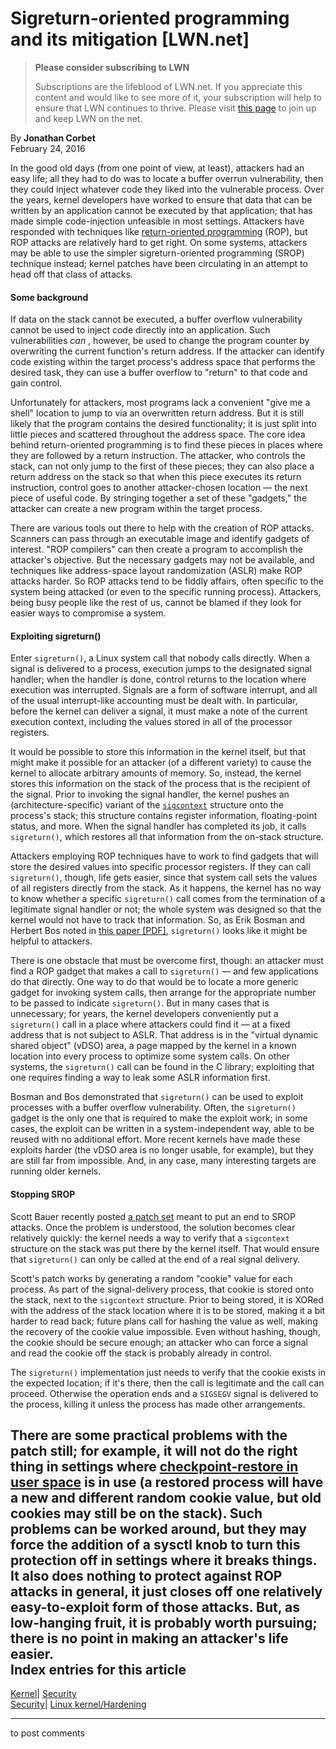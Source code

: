 # Sigreturn-oriented programming and its mitigation [LWN.net]

> **Please consider subscribing to LWN**
> 
> Subscriptions are the lifeblood of LWN.net. If you appreciate this content and would like to see more of it, your subscription will help to ensure that LWN continues to thrive. Please visit [this page](/Promo/nst-nag1/subscribe) to join up and keep LWN on the net. 

By **Jonathan Corbet**  
February 24, 2016 

In the good old days (from one point of view, at least), attackers had an easy life; all they had to do was to locate a buffer overrun vulnerability, then they could inject whatever code they liked into the vulnerable process. Over the years, kernel developers have worked to ensure that data that can be written by an application cannot be executed by that application; that has made simple code-injection unfeasible in most settings. Attackers have responded with techniques like [return-oriented programming](https://en.wikipedia.org/wiki/Return-oriented_programming) (ROP), but ROP attacks are relatively hard to get right. On some systems, attackers may be able to use the simpler sigreturn-oriented programming (SROP) technique instead; kernel patches have been circulating in an attempt to head off that class of attacks. 

#### Some background

If data on the stack cannot be executed, a buffer overflow vulnerability cannot be used to inject code directly into an application. Such vulnerabilities _can_ , however, be used to change the program counter by overwriting the current function's return address. If the attacker can identify code existing within the target process's address space that performs the desired task, they can use a buffer overflow to "return" to that code and gain control. 

Unfortunately for attackers, most programs lack a convenient "give me a shell" location to jump to via an overwritten return address. But it is still likely that the program contains the desired functionality; it is just split into little pieces and scattered throughout the address space. The core idea behind return-oriented programming is to find these pieces in places where they are followed by a return instruction. The attacker, who controls the stack, can not only jump to the first of these pieces; they can also place a return address on the stack so that when this piece executes its return instruction, control goes to another attacker-chosen location — the next piece of useful code. By stringing together a set of these "gadgets," the attacker can create a new program within the target process. 

There are various tools out there to help with the creation of ROP attacks. Scanners can pass through an executable image and identify gadgets of interest. "ROP compilers" can then create a program to accomplish the attacker's objective. But the necessary gadgets may not be available, and techniques like address-space layout randomization (ASLR) make ROP attacks harder. So ROP attacks tend to be fiddly affairs, often specific to the system being attacked (or even to the specific running process). Attackers, being busy people like the rest of us, cannot be blamed if they look for easier ways to compromise a system. 

#### Exploiting sigreturn()

Enter `sigreturn()`, a Linux system call that nobody calls directly. When a signal is delivered to a process, execution jumps to the designated signal handler; when the handler is done, control returns to the location where execution was interrupted. Signals are a form of software interrupt, and all of the usual interrupt-like accounting must be dealt with. In particular, before the kernel can deliver a signal, it must make a note of the current execution context, including the values stored in all of the processor registers. 

It would be possible to store this information in the kernel itself, but that might make it possible for an attacker (of a different variety) to cause the kernel to allocate arbitrary amounts of memory. So, instead, the kernel stores this information on the stack of the process that is the recipient of the signal. Prior to invoking the signal handler, the kernel pushes an (architecture-specific) variant of the [`sigcontext`](http://lxr.free-electrons.com/source/arch/x86/include/uapi/asm/sigcontext.h#L237) structure onto the process's stack; this structure contains register information, floating-point status, and more. When the signal handler has completed its job, it calls `sigreturn()`, which restores all that information from the on-stack structure. 

Attackers employing ROP techniques have to work to find gadgets that will store the desired values into specific processor registers. If they can call `sigreturn()`, though, life gets easier, since that system call sets the values of all registers directly from the stack. As it happens, the kernel has no way to know whether a specific `sigreturn()` call comes from the termination of a legitimate signal handler or not; the whole system was designed so that the kernel would not have to track that information. So, as Erik Bosman and Herbert Bos noted in [this paper [PDF]](http://www.cs.vu.nl/~herbertb/papers/srop_sp14.pdf), `sigreturn()` looks like it might be helpful to attackers. 

There is one obstacle that must be overcome first, though: an attacker must find a ROP gadget that makes a call to `sigreturn()` — and few applications do that directly. One way to do that would be to locate a more generic gadget for invoking system calls, then arrange for the appropriate number to be passed to indicate `sigreturn()`. But in many cases that is unnecessary; for years, the kernel developers conveniently put a `sigreturn()` call in a place where attackers could find it — at a fixed address that is not subject to ASLR. That address is in the "virtual dynamic shared object" (vDSO) area, a page mapped by the kernel in a known location into every process to optimize some system calls. On other systems, the `sigreturn()` call can be found in the C library; exploiting that one requires finding a way to leak some ASLR information first. 

Bosman and Bos demonstrated that `sigreturn()` can be used to exploit processes with a buffer overflow vulnerability. Often, the `sigreturn()` gadget is the only one that is required to make the exploit work; in some cases, the exploit can be written in a system-independent way, able to be reused with no additional effort. More recent kernels have made these exploits harder (the vDSO area is no longer usable, for example), but they are still far from impossible. And, in any case, many interesting targets are running older kernels. 

#### Stopping SROP

Scott Bauer recently posted [a patch set](/Articles/674861/) meant to put an end to SROP attacks. Once the problem is understood, the solution becomes clear relatively quickly: the kernel needs a way to verify that a `sigcontext` structure on the stack was put there by the kernel itself. That would ensure that `sigreturn()` can only be called at the end of a real signal delivery. 

Scott's patch works by generating a random "cookie" value for each process. As part of the signal-delivery process, that cookie is stored onto the stack, next to the `sigcontext` structure. Prior to being stored, it is XORed with the address of the stack location where it is to be stored, making it a bit harder to read back; future plans call for hashing the value as well, making the recovery of the cookie value impossible. Even without hashing, though, the cookie should be secure enough; an attacker who can force a signal and read the cookie off the stack is probably already in control. 

The `sigreturn()` implementation just needs to verify that the cookie exists in the expected location; if it's there, then the call is legitimate and the call can proceed. Otherwise the operation ends and a `SIGSEGV` signal is delivered to the process, killing it unless the process has made other arrangements. 

There are some practical problems with the patch still; for example, it will not do the right thing in settings where [checkpoint-restore in user space](http://criu.org/Main_Page) is in use (a restored process will have a new and different random cookie value, but old cookies may still be on the stack). Such problems can be worked around, but they may force the addition of a sysctl knob to turn this protection off in settings where it breaks things. It also does nothing to protect against ROP attacks in general, it just closes off one relatively easy-to-exploit form of those attacks. But, as low-hanging fruit, it is probably worth pursuing; there is no point in making an attacker's life easier.  
Index entries for this article  
---  
[Kernel](/Kernel/Index)| [Security](/Kernel/Index#Security)  
[Security](/Security/Index/)| [Linux kernel/Hardening](/Security/Index/#Linux_kernel-Hardening)  
  


* * *

to post comments 
